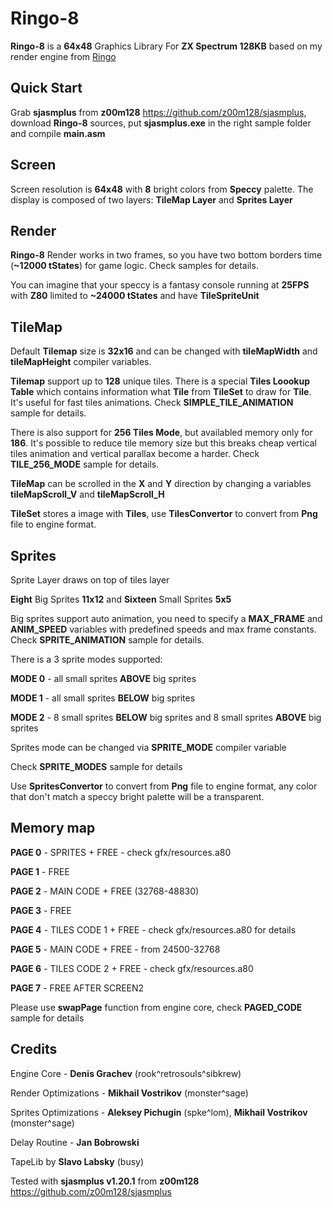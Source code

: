# Ringo-8

**Ringo-8** is a **64x48** Graphics Library For **ZX Spectrum 128KB** based on my render engine from [Ringo](https://zxonline.net/game/ringo)

## Quick Start

Grab **sjasmplus** from **z00m128** https://github.com/z00m128/sjasmplus, download **Ringo-8** sources, put **sjasmplus.exe** in the right sample folder and compile **main.asm**

## Screen

Screen resolution is **64x48** with **8** bright colors from **Speccy** palette. The display is composed of two layers: **TileMap Layer** and **Sprites Layer**

## Render

**Ringo-8** Render works in two frames, so you have two bottom borders time (**~12000 tStates**) for game logic. Check samples for details.

You can imagine that your speccy is a fantasy console running at **25FPS** with **Z80** limited to **~24000 tStates** and have **TileSpriteUnit**

## TileMap

Default **Tilemap** size is **32x16** and can be changed with **tileMapWidth** and **tileMapHeight** compiler variables.

**Tilemap** support up to **128** unique tiles. There is a special **Tiles Loookup Table** which contains information what **Tile** from **TileSet** to draw for **Tile**. It's useful for fast tiles animations. Check **SIMPLE_TILE_ANIMATION** sample for details.

There is also support for **256 Tiles Mode**, but availabled memory only for **186**. It's possible to reduce tile memory size but this breaks cheap vertical tiles animation and vertical parallax become a harder. Check **TILE_256_MODE** sample for details.

**TileMap** can be scrolled in the **X** and **Y** direction by changing a variables **tileMapScroll_V** and **tileMapScroll_H**

**TileSet** stores a image with **Tiles**, use **TilesConvertor** to convert from **Png** file to engine format.

## Sprites

Sprite Layer draws on top of tiles layer

**Eight** Big Sprites **11x12** and **Sixteen** Small Sprites **5x5**

Big sprites support auto animation, you need to specify a **MAX_FRAME** and **ANIM_SPEED** variables with predefined speeds and max frame constants. Check **SPRITE_ANIMATION** sample for details.

There is a 3 sprite modes supported:

**MODE 0** - all small sprites **ABOVE** big sprites

**MODE 1** - all small sprites **BELOW** big sprites

**MODE 2** - 8 small sprites **BELOW** big sprites and 8 small sprites **ABOVE** big sprites

Sprites mode can be changed via **SPRITE_MODE** compiler variable

Check **SPRITE_MODES** sample for details

Use **SpritesConvertor** to convert from **Png** file to engine format, any color that don't match a speccy bright palette will be a transparent.


## Memory map

**PAGE 0** - SPRITES + FREE - check gfx/resources.a80

**PAGE 1** - FREE

**PAGE 2** - MAIN CODE + FREE (32768-48830)

**PAGE 3** - FREE

**PAGE 4** - TILES CODE 1 + FREE - check gfx/resources.a80 for details

**PAGE 5** - MAIN CODE + FREE	- from 24500-32768

**PAGE 6** - TILES CODE 2 + FREE - check gfx/resources.a80

**PAGE 7** - FREE AFTER SCREEN2

Please use **swapPage** function from engine core, check **PAGED_CODE** sample for details

## Credits

Engine Core - **Denis Grachev** (rook^retrosouls^sibkrew)

Render Optimizations - **Mikhail Vostrikov** (monster^sage)

Sprites Optimizations - **Aleksey Pichugin** (spke^lom), **Mikhail Vostrikov** (monster^sage)

Delay Routine - **Jan Bobrowski**

TapeLib by **Slavo Labsky** (busy)

Tested with **sjasmplus v1.20.1** from **z00m128** https://github.com/z00m128/sjasmplus


